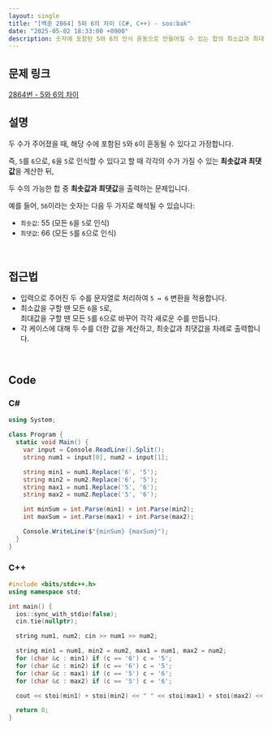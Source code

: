 ```yaml
---
layout: single
title: "[백준 2864] 5와 6의 차이 (C#, C++) - soo:bak"
date: "2025-05-02 18:33:00 +0900"
description: 숫자에 포함된 5와 6의 인식 혼동으로 만들어질 수 있는 합의 최소값과 최대값을 구하는 백준 2864번 문제의 C# 및 C++ 풀이와 해설
---
```


## 문제 링크
[2864번 - 5와 6의 차이](https://www.acmicpc.net/problem/2864)

## 설명
두 수가 주어졌을 때, 해당 수에 포함된 `5`와 `6`이 혼동될 수 있다고 가정합니다.

즉, `5`를 `6`으로, `6`을 `5`로 인식할 수 있다고 할 때 각각의 수가 가질 수 있는 **최솟값과 최댓값**을 계산한 뒤,

두 수의 가능한 합 중 **최솟값과 최댓값**을 출력하는 문제입니다.

예를 들어, `56`이라는 숫자는 다음 두 가지로 해석될 수 있습니다:
- `최솟값`: 55 (모든 `6`을 `5`로 인식)
- `최댓값`: 66 (모든 `5`를 `6`으로 인식)

<br>

## 접근법

- 입력으로 주어진 두 수를 문자열로 처리하여 `5 ↔ 6` 변환을 적용합니다.
- 최소값을 구할 땐 모든 `6`을 `5`로, <br>
  최대값을 구할 땐 모든 `5`를 `6`으로 바꾸어 각각 새로운 수를 만듭니다.
- 각 케이스에 대해 두 수를 더한 값을 계산하고, 최솟값과 최댓값을 차례로 출력합니다.

<br>

## Code

### C#

```csharp
using System;

class Program {
  static void Main() {
    var input = Console.ReadLine().Split();
    string num1 = input[0], num2 = input[1];

    string min1 = num1.Replace('6', '5');
    string min2 = num2.Replace('6', '5');
    string max1 = num1.Replace('5', '6');
    string max2 = num2.Replace('5', '6');

    int minSum = int.Parse(min1) + int.Parse(min2);
    int maxSum = int.Parse(max1) + int.Parse(max2);

    Console.WriteLine($"{minSum} {maxSum}");
  }
}
```

### C++

```cpp
#include <bits/stdc++.h>
using namespace std;

int main() {
  ios::sync_with_stdio(false);
  cin.tie(nullptr);

  string num1, num2; cin >> num1 >> num2;

  string min1 = num1, min2 = num2, max1 = num1, max2 = num2;
  for (char &c : min1) if (c == '6') c = '5';
  for (char &c : min2) if (c == '6') c = '5';
  for (char &c : max1) if (c == '5') c = '6';
  for (char &c : max2) if (c == '5') c = '6';

  cout << stoi(min1) + stoi(min2) << " " << stoi(max1) + stoi(max2) << "\n";

  return 0;
}
```
